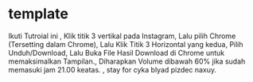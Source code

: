 # template
Ikuti Tutroial ini , 
Klik titik 3 vertikal pada Instagram, 
Lalu pilih Chrome (Tersetting dalam Chrome), 
Lalu Klik Titik 3 Horizontal yang kedua, Pilih Unduh/Download, 
Lalu Buka File Hasil Download di Chrome untuk memaksimalkan Tampilan., 
Diharapkan Volume dibawah 60% jika sudah memasuki jam 21.00 keatas. ,
stay for cyka blyad pizdec naxuy.
